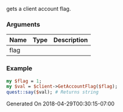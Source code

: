gets a client account flag.
### Arguments
**Name**|**Type**|**Description**
:---|:---|:---
flag||

### Example

```perl
my $flag = 1;
my $val = $client->GetAccountFlag($flag);
quest::say($val); # Returns string
```


Generated On 2018-04-29T00:30:15-07:00